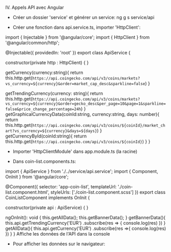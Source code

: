 IV. Appels API avec Angular

- Créer un dossier 'service' et générer un service:
            ng g s service/api

- Créer une fonction dans api.service.ts, importer 'HttpClient':

import { Injectable } from '@angular/core';
import { HttpClient } from '@angular/common/http';

@Injectable({
  providedIn: 'root'
})
export class ApiService {

  constructor(private http : HttpClient) { }

  getCurrency(currency:string){
    return this.http.get<any>(`https://api.coingecko.com/api/v3/coins/markets?vs_currency=${currency}&order=market_cap_desc&sparkline=false`)
  }
  
  getTrendingCurrency(currency: string){
    return this.http.get<any>(`https://api.coingecko.com/api/v3/coins/markets?vs_currency=${currency}&order=gecko_desc&per_page=10&page=1&sparkline=false&price_change_percentage=24h`)
  }
  getGraphicalCurrencyData(coinId:string, currency:string, days: number){
    return this.http.get<any>(`https://api.coingecko.com/api/v3/coins/${coinId}/market_chart?vs_currency=${currency}&days=${days}`)
  }
  getCurrencyById(coinId:string){
    return this.http.get<any>(`https://api.coingecko.com/api/v3/coins/${coinId}`)
  }
}

- Importer 'HttpClientModule' dans app.module.ts (la racine)

- Dans coin-list.components.ts:

import { ApiService } from './../service/api.service';
import { Component, OnInit } from '@angular/core';

@Component({
  selector: 'app-coin-list',
  templateUrl: './coin-list.component.html',
  styleUrls: ['./coin-list.component.scss']
})
export class CoinListComponent implements OnInit {

  constructor(private api : ApiService) { }

  ngOnInit(): void {
    this.getAllData();
    this.getBannerData();
  }
  getBannerData(){
    this.api.getTrendingCurrency('EUR')
    .subscribe(res => {
      console.log(res)
    })
  }
  getAllData(){
    this.api.getCurrency('EUR')
    .subscribe(res =>{
      console.log(res)
    })
  }
}
Affiche les données de l'API dans la console

- Pour afficher les données sur le navigateur:



